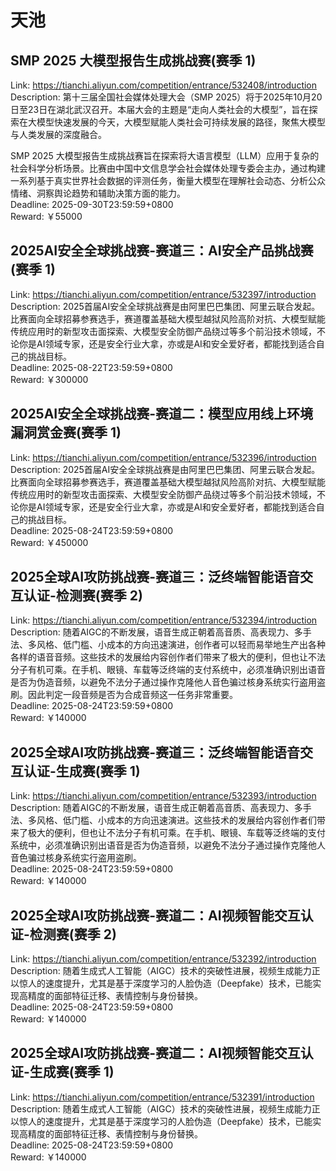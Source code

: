 # 天池



## SMP 2025 大模型报告生成挑战赛(赛季 1)

Link: https://tianchi.aliyun.com/competition/entrance/532408/introduction  
Description: 第十三届全国社会媒体处理大会（SMP 2025）将于2025年10月20日至23日在湖北武汉召开。本届大会的主题是“走向人类社会的大模型”，旨在探索在大模型快速发展的今天，大模型赋能人类社会可持续发展的路径，聚焦大模型与人类发展的深度融合。

SMP 2025 大模型报告生成挑战赛旨在探索将大语言模型（LLM）应用于复杂的社会科学分析场景。比赛由中国中文信息学会社会媒体处理专委会主办，通过构建一系列基于真实世界社会数据的评测任务，衡量大模型在理解社会动态、分析公众情绪、洞察舆论趋势和辅助决策方面的能力。  
Deadline: 2025-09-30T23:59:59+0800  
Reward: ￥55000  


## 2025AI安全全球挑战赛-赛道三：AI安全产品挑战赛(赛季 1)

Link: https://tianchi.aliyun.com/competition/entrance/532397/introduction  
Description: 2025首届AI安全全球挑战赛是由阿里巴巴集团、阿里云联合发起。比赛面向全球招募参赛选手，赛道覆盖基础大模型越狱风险高阶对抗、大模型赋能传统应用时的新型攻击面探索、大模型安全防御产品绕过等多个前沿技术领域，不论你是AI领域专家，还是安全行业大拿，亦或是AI和安全爱好者，都能找到适合自己的挑战目标。  
Deadline: 2025-08-22T23:59:59+0800  
Reward: ￥300000  


## 2025AI安全全球挑战赛-赛道二：模型应用线上环境漏洞赏金赛(赛季 1)

Link: https://tianchi.aliyun.com/competition/entrance/532396/introduction  
Description: 2025首届AI安全全球挑战赛是由阿里巴巴集团、阿里云联合发起。比赛面向全球招募参赛选手，赛道覆盖基础大模型越狱风险高阶对抗、大模型赋能传统应用时的新型攻击面探索、大模型安全防御产品绕过等多个前沿技术领域，不论你是AI领域专家，还是安全行业大拿，亦或是AI和安全爱好者，都能找到适合自己的挑战目标。  
Deadline: 2025-08-24T23:59:59+0800  
Reward: ￥450000  


## 2025全球AI攻防挑战赛-赛道三：泛终端智能语音交互认证-检测赛(赛季 2)

Link: https://tianchi.aliyun.com/competition/entrance/532394/introduction  
Description: 随着AIGC的不断发展，语音生成正朝着高音质、高表现力、多手法、多风格、低门槛、小成本的方向迅速演进，创作者可以轻而易举地生产出各种各样的语音音频。这些技术的发展给内容创作者们带来了极大的便利，但也让不法分子有机可乘。在手机、眼镜、车载等泛终端的支付系统中，必须准确识别出语音是否为伪造音频，以避免不法分子通过操作克隆他人音色骗过核身系统实行盗用盗刷。因此判定一段音频是否为合成音频这一任务非常重要。  
Deadline: 2025-08-24T23:59:59+0800  
Reward: ￥140000  


## 2025全球AI攻防挑战赛-赛道三：泛终端智能语音交互认证-生成赛(赛季 1)

Link: https://tianchi.aliyun.com/competition/entrance/532393/introduction  
Description: 随着AIGC的不断发展，语音生成正朝着高音质、高表现力、多手法、多风格、低门槛、小成本的方向迅速演进。这些技术的发展给内容创作者们带来了极大的便利，但也让不法分子有机可乘。在手机、眼镜、车载等泛终端的支付系统中，必须准确识别出语音是否为伪造音频，以避免不法分子通过操作克隆他人音色骗过核身系统实行盗用盗刷。  
Deadline: 2025-08-24T23:59:59+0800  
Reward: ￥140000  


## 2025全球AI攻防挑战赛-赛道二：AI视频智能交互认证-检测赛(赛季 2)

Link: https://tianchi.aliyun.com/competition/entrance/532392/introduction  
Description: 随着生成式人工智能（AIGC）技术的突破性进展，视频生成能力正以惊人的速度提升，尤其是基于深度学习的人脸伪造（Deepfake）技术，已能实现高精度的面部特征迁移、表情控制与身份替换。  
Deadline: 2025-08-24T23:59:59+0800  
Reward: ￥140000  


## 2025全球AI攻防挑战赛-赛道二：AI视频智能交互认证-生成赛(赛季 1)

Link: https://tianchi.aliyun.com/competition/entrance/532391/introduction  
Description: 随着生成式人工智能（AIGC）技术的突破性进展，视频生成能力正以惊人的速度提升，尤其是基于深度学习的人脸伪造（Deepfake）技术，已能实现高精度的面部特征迁移、表情控制与身份替换。  
Deadline: 2025-08-24T23:59:59+0800  
Reward: ￥140000  

